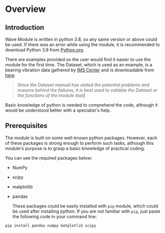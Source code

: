 # Overview

## Introduction

Wave Module is written in python 3.8, so any same version or above could be used. If there was an error while using the module, it is recommended to download Python 3.8 from [Python.org](https://www.python.org/downloads).  

There are examples provided so the user would find it easier to use the module for the first time. The Dataset, which is used as an example, is a bearing vibration data gathered by [IMS Center](http://www.imscenter.net/) and is downloadable from [here](https://ti.arc.nasa.gov/c/3/).  

>*Since the Dataset manual has stated the potential problems and reasons behind the failures, it is best used to validate the Dataset or the functions of the module itself.*

Basic knowledge of python is needed to comprehend the code, although it would be understood better with a specialist's help.

## Prerequisites

The module is built on some well-known python packages. However, each of these packages is strong enough to perform such tasks, although this module's purpose is to grasp a basic knowledge of practical coding.

You can see the required packages below:

- NumPy
- scipy
- matplotlib
- pandas

  These packages could be easily installed with `pip` module, which could be used after installing python. If you are not familiar with `pip`, just paste the following code in your command line:

```python
pip install pandas numpy matplotlib scipy
```
